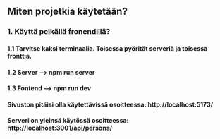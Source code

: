 ## Miten projetkia käytetään?

### 1. Käyttä pelkällä fronendillä?

#### 1.1 Tarvitse kaksi terminaalia. Toisessa pyörität serveriä ja toisessa fronttia.
#### 1.2 Server   --> npm run server
#### 1.3 Fontend  --> npm run dev
#### Sivuston pitäisi olla käytettävissä osoitteessa:   http://localhost:5173/
#### Serveri on yleinsä käytössä osoitteessa:           http://localhost:3001/api/persons/